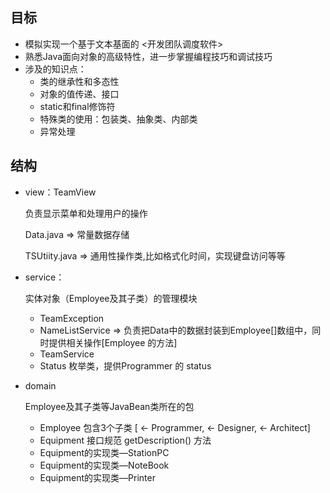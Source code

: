 ## 目标

*   模拟实现一个基于文本基面的 <开发团队调度软件>
*   熟悉Java面向对象的高级特性，进一步掌握编程技巧和调试技巧
*   涉及的知识点：
    *   类的继承性和多态性
    *   对象的值传递、接口
    *   static和final修饰符
    *   特殊类的使用：包装类、抽象类、内部类
    *   异常处理





## 结构

*   view：TeamView

    负责显示菜单和处理用户的操作

    Data.java => 常量数据存储

    TSUtiity.java => 通用性操作类,比如格式化时间，实现键盘访问等等

*   service：

    实体对象（Employee及其子类）的管理模块

    *   TeamException
    *   NameListService => 负责把Data中的数据封装到Employee[]数组中，同时提供相关操作[Employee 的方法]
    *   TeamService
    *   Status 枚举类，提供Programmer 的 status

*   domain

    Employee及其子类等JavaBean类所在的包

    *   Employee 包含3个子类 [ <- Programmer, <- Designer,  <- Architect]
    *   Equipment 接口规范  getDescription() 方法
    *   Equipment的实现类—StationPC
    *   Equipment的实现类—NoteBook
    *   Equipment的实现类—Printer

    

